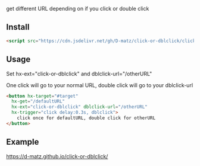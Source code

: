 get different URL depending on if you click or double click

## Install
```html
<script src="https://cdn.jsdelivr.net/gh/D-matz/click-or-dblclick/click-or-dblclick.js"></script>
```

## Usage

Set hx-ext="click-or-dblclick" and dblclick-url="/otherURL"

One click will go to your normal URL, double click will go to your dblclick-url

```html
<button hx-target="#target"
  hx-get="/defaultURL"
  hx-ext="click-or-dblclick" dblclick-url="/otherURL"
  hx-trigger="click delay:0.3s, dblclick">
    click once for defaultURL, double click for otherURL
</button>
```

## Example

https://d-matz.github.io/click-or-dblclick/
